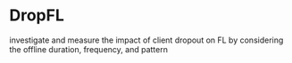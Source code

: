 # DropFL
investigate and measure the impact of client dropout on FL by considering the offline duration, frequency, and pattern
